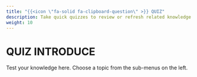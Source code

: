 ```yaml
---
title: "{{<icon \"fa-solid fa-clipboard-question\" >}} QUIZ"
description: Take quick quizzes to review or refresh related knowledge.
weight: 10 
---
```

# QUIZ INTRODUCE
Test your knowledge here. Choose a topic from the sub-menus on the left.
